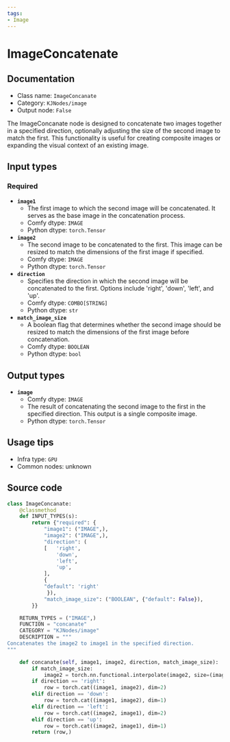 ```yaml
---
tags:
- Image
---
```


# ImageConcatenate
## Documentation
- Class name: `ImageConcanate`
- Category: `KJNodes/image`
- Output node: `False`

The ImageConcanate node is designed to concatenate two images together in a specified direction, optionally adjusting the size of the second image to match the first. This functionality is useful for creating composite images or expanding the visual context of an existing image.
## Input types
### Required
- **`image1`**
    - The first image to which the second image will be concatenated. It serves as the base image in the concatenation process.
    - Comfy dtype: `IMAGE`
    - Python dtype: `torch.Tensor`
- **`image2`**
    - The second image to be concatenated to the first. This image can be resized to match the dimensions of the first image if specified.
    - Comfy dtype: `IMAGE`
    - Python dtype: `torch.Tensor`
- **`direction`**
    - Specifies the direction in which the second image will be concatenated to the first. Options include 'right', 'down', 'left', and 'up'.
    - Comfy dtype: `COMBO[STRING]`
    - Python dtype: `str`
- **`match_image_size`**
    - A boolean flag that determines whether the second image should be resized to match the dimensions of the first image before concatenation.
    - Comfy dtype: `BOOLEAN`
    - Python dtype: `bool`
## Output types
- **`image`**
    - Comfy dtype: `IMAGE`
    - The result of concatenating the second image to the first in the specified direction. This output is a single composite image.
    - Python dtype: `torch.Tensor`
## Usage tips
- Infra type: `GPU`
- Common nodes: unknown


## Source code
```python
class ImageConcanate:
    @classmethod
    def INPUT_TYPES(s):
        return {"required": {
            "image1": ("IMAGE",),
            "image2": ("IMAGE",),
            "direction": (
            [   'right',
                'down',
                'left',
                'up',
            ],
            {
            "default": 'right'
             }),
            "match_image_size": ("BOOLEAN", {"default": False}),
        }}

    RETURN_TYPES = ("IMAGE",)
    FUNCTION = "concanate"
    CATEGORY = "KJNodes/image"
    DESCRIPTION = """
Concatenates the image2 to image1 in the specified direction.
"""

    def concanate(self, image1, image2, direction, match_image_size):
        if match_image_size:
            image2 = torch.nn.functional.interpolate(image2, size=(image1.shape[2], image1.shape[3]), mode="bilinear")
        if direction == 'right':
            row = torch.cat((image1, image2), dim=2)
        elif direction == 'down':
            row = torch.cat((image1, image2), dim=1)
        elif direction == 'left':
            row = torch.cat((image2, image1), dim=2)
        elif direction == 'up':
            row = torch.cat((image2, image1), dim=1)
        return (row,)

```
